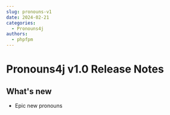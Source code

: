 ```yaml
---
slug: pronouns-v1
date: 2024-02-21
categories:
  - Pronouns4j
authors:
  - phpfpm
---
```


# Pronouns4j v1.0 Release Notes  
## What's new  

* Epic new pronouns